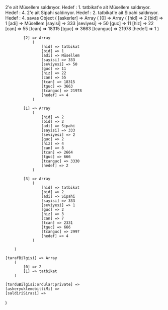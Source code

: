 2'e ait Müsellem saldırıyor. Hedef : 1. 
tatbikat'e ait Müsellem saldırıyor. Hedef : 4. 
2'e ait Sipahi saldırıyor. Hedef : 2. 
tatbikat'e ait Sipahi saldırıyor. Hedef : 4. 
savas Object
(
    [askerler] => Array
        (
            [0] => Array
                (
                    [hid] => 2
                    [bid] => 1
                    [adi] => Müsellem
                    [sayisi] => 333
                    [seviyesi] => 50
                    [guc] => 11
                    [hiz] => 22
                    [can] => 55
                    [tcan] => 18315
                    [tguc] => 3663
                    [tcanguc] => 21978
                    [hedef] => 1
                )

            [2] => Array
                (
                    [hid] => tatbikat
                    [bid] => 1
                    [adi] => Müsellem
                    [sayisi] => 333
                    [seviyesi] => 50
                    [guc] => 11
                    [hiz] => 22
                    [can] => 55
                    [tcan] => 18315
                    [tguc] => 3663
                    [tcanguc] => 21978
                    [hedef] => 4
                )

            [1] => Array
                (
                    [hid] => 2
                    [bid] => 2
                    [adi] => Sipahi
                    [sayisi] => 333
                    [seviyesi] => 2
                    [guc] => 2
                    [hiz] => 4
                    [can] => 8
                    [tcan] => 2664
                    [tguc] => 666
                    [tcanguc] => 3330
                    [hedef] => 2
                )

            [3] => Array
                (
                    [hid] => tatbikat
                    [bid] => 2
                    [adi] => Sipahi
                    [sayisi] => 333
                    [seviyesi] => 1
                    [guc] => 2
                    [hiz] => 3
                    [can] => 7
                    [tcan] => 2331
                    [tguc] => 666
                    [tcanguc] => 2997
                    [hedef] => 4
                )

        )

    [tarafBilgisi] => Array
        (
            [0] => 2
            [1] => tatbikat
        )

    [torduBilgisi:ordular:private] => 
    [askeryuklemebittiMi] => 
    [saldiriSirasi] => 
)
